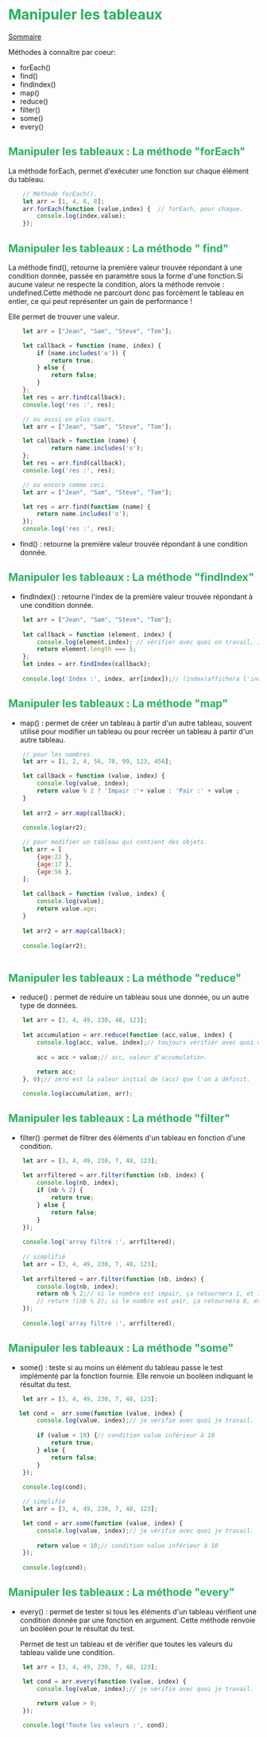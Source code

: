
# <div style="color: #26B260">Manipuler les tableaux</div>

[Sommaire](./00-Sommaire.md)

Méthodes à connaître par coeur:

- forEach()
- find()
- findIndex()
- map()
- reduce()
- filter()
- some()
- every()

## <span style="color: #26B260">Manipuler les tableaux : La méthode "forEach"</span>

La méthode forEach, permet d'exécuter une fonction sur chaque élément du tableau.

```javascript
    // Méthode forEach().
    let arr = [1, 4, 6, 8];
    arr.forEach(function (value,index) {  // forEach, pour chaque.        
        console.log(index,value);
    });
```

## <span style="color: #26B260">Manipuler les tableaux : La méthode " find"</span>

La méthode find(), retourne la première valeur trouvée répondant à une condition donnée, passée en paramètre sous la forme d'une fonction.Si aucune valeur ne respecte la condition, alors la méthode renvoie : undefined.Cette méthode ne parcourt donc pas forcément le tableau en entier, ce qui peut représenter un gain de performance !

Elle permet de trouver une valeur.

```javascript
    let arr = ["Jean", "Sam", "Steve", "Tom"];

    let callback = function (name, index) {
        if (name.includes('o')) {
            return true;
        } else {
            return false;
        }
    };
    let res = arr.find(callback);
    console.log('res :', res);
```

```javascript
    // ou aussi en plus court.
    let arr = ["Jean", "Sam", "Steve", "Tom"];

    let callback = function (name) {        
            return name.includes('o');        
    };
    let res = arr.find(callback);
    console.log('res :', res);
```

```javascript
    // ou encore comme ceci.
    let arr = ["Jean", "Sam", "Steve", "Tom"];

    let res = arr.find(function (name) {
        return name.includes('o');
    });
    console.log('res :', res);
```

- find() : retourne la première valeur trouvée répondant à une condition donnée.

## <span style="color: #26B260">Manipuler les tableaux : La méthode "findIndex"</span>

- findIndex() : retourne l'index de la première valeur trouvée répondant à une condition donnée.

```javascript
    let arr = ["Jean", "Sam", "Steve", "Tom"];
    
    let callback = function (element, index) {
        console.log(element,index); // vérifier avec quoi on travail, ici element et index.
        return element.length === 5;    
    };
    let index = arr.findIndex(callback);
    
    console.log('Index :', index, arr[index]);// (index)affichera l'index et arr[index], affichera la valeur dans l'index.
```

## <span style="color: #26B260">Manipuler les tableaux : La méthode "map"</span>

- map() : permet de créer un tableau à partir d'un autre tableau, souvent utilisé pour modifier un tableau ou pour recréer un tableau à partir d'un autre tableau.

```javascript
    // pour les nombres.
    let arr = [1, 2, 4, 56, 78, 99, 123, 456];

    let callback = function (value, index) {
        console.log(value, index);
        return value % 2 ? 'Impair :'+ value : 'Pair :' + value ;
    }
    
    let arr2 = arr.map(callback);
    
    console.log(arr2);

    // pour modifier un tableau qui contient des objets.
    let arr = [
        {age:22 },
        {age:17 },
        {age:56 },
    ];
    
    let callback = function (value, index) {
        console.log(value);
        return value.age;
    }
    
    let arr2 = arr.map(callback);
    
    console.log(arr2);
  
```

## <span style="color: #26B260">Manipuler les tableaux : La méthode "reduce"</span>

- reduce() : permet de réduire un tableau sous une donnée, ou un autre type de données.

```javascript
    let arr = [3, 4, 49, 230, 48, 123];
    
    let accumulation = arr.reduce(function (acc,value, index) { 
        console.log(acc, value, index);// toujours vérifier avec quoi on travail.
        
        acc = acc + value;// acc, valeur d'accumulation.
        
        return acc;
    }, 0);// zéro est la valeur initial de (acc) que l'on a définit.

    console.log(accumulation, arr);
```

## <span style="color: #26B260">Manipuler les tableaux : La méthode "filter"</span>

- filter() :permet de filtrer des éléments d'un tableau en fonction d'une condition.

```javascript
    let arr = [3, 4, 49, 230, 7, 48, 123];
    
    let arrfiltered = arr.filter(function (nb, index) { 
        console.log(nb, index);
        if (nb % 2) {
            return true;
        } else {
            return false;
        }
    });
    
    console.log('array filtré :', arrfiltered);
    
    // simplifié
    let arr = [3, 4, 49, 230, 7, 48, 123];
    
    let arrfiltered = arr.filter(function (nb, index) {
        console.log(nb, index);
        return nb % 2;// si le nombre est impair, ça retournera 1, et 1 = true.
        // return !(nb % 2); si le nombre est pair, ça retournera 0, et 0 = false.
    });
    
    console.log('array filtré :', arrfiltered);
```

## <span style="color: #26B260">Manipuler les tableaux : La méthode "some"</span>

- some() : teste si au moins un élément du tableau passe le test implémenté par la fonction fournie. Elle renvoie un booléen indiquant le résultat du test.

```javascript
    let arr = [3, 4, 49, 230, 7, 48, 123];

   let cond =  arr.some(function (value, index) { 
        console.log(value, index);// je vérifie avec quoi je travail.
        
        if (value < 10) {// condition value inférieur à 10
            return true;
        } else {
            return false;
        }
    });
   
    console.log(cond);
```

```javascript
    // simplifié
    let arr = [3, 4, 49, 230, 7, 48, 123];

    let cond = arr.some(function (value, index) { 
        console.log(value, index);// je vérifie avec quoi je travail.
        
        return value < 10;// condition value inférieur à 10
    });
    
    console.log(cond);
```

## <span style="color: #26B260">Manipuler les tableaux : La méthode "every"</span>

- every() : permet de tester si tous les éléments d'un tableau vérifient une condition donnée par une fonction en argument. Cette méthode renvoie un booléen pour le résultat du test.

  Permet de test un tableau et de vérifier que toutes les valeurs du tableau valide une condition.

```javascript
    let arr = [3, 4, 49, 230, 7, 48, 123];

    let cond = arr.every(function (value, index) {
        console.log(value, index);// je vérifie avec quoi je travail.
        
        return value > 0;
    });

    console.log('Toute les valeurs :', cond);
```
